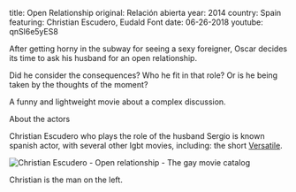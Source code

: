 title: Open Relationship
original: Relación abierta
year: 2014
country: Spain
featuring: Christian Escudero, Eudald Font
date: 06-26-2018
youtube: qnSl6e5yES8

After getting horny in the subway for seeing a sexy foreigner, Oscar decides its time to ask his husband for an open relationship.

Did he consider the consequences? Who he fit in that role? Or is he being taken by the thoughts of the moment?

A funny and lightweight movie about a complex discussion.

About the actors

Christian Escudero who plays the role of the husband Sergio is  known spanish actor, with several other lgbt movies, including: the short [Versatile](https://www.imdb.com/title/tt7591822/).

![Christian Escudero - Open relationship - The gay movie catalog]({filename}/images/escudero.jpg)

Christian is the man on the left.





